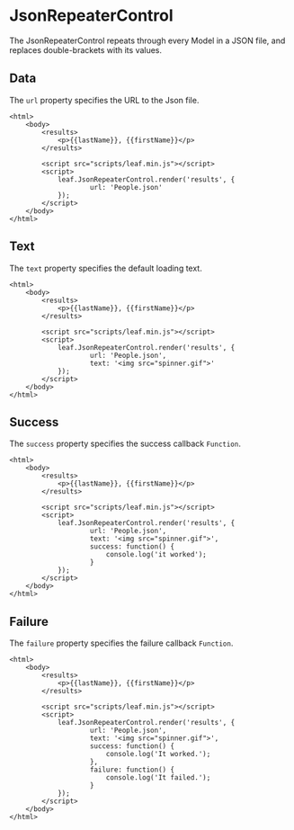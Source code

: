 # JsonRepeaterControl

The JsonRepeaterControl repeats through every Model in a JSON file, and replaces double-brackets with its values.

## Data

The `url` property specifies the URL to the Json file.

    <html>
        <body>
        	<results>
        		<p>{{lastName}}, {{firstName}}</p>
        	</results>

            <script src="scripts/leaf.min.js"></script>
            <script>
            	leaf.JsonRepeaterControl.render('results', {
            			url: 'People.json'
        		});
            </script>
        </body>
    </html>        

## Text

The `text` property specifies the default loading text.

    <html>
        <body>
        	<results>
        		<p>{{lastName}}, {{firstName}}</p>
        	</results>

            <script src="scripts/leaf.min.js"></script>
            <script>
            	leaf.JsonRepeaterControl.render('results', {
            			url: 'People.json',
            			text: '<img src="spinner.gif">'
        		});
            </script>
        </body>
    </html>        

## Success

The `success` property specifies the success callback `Function`.

    <html>
        <body>
        	<results>
        		<p>{{lastName}}, {{firstName}}</p>
        	</results>

            <script src="scripts/leaf.min.js"></script>
            <script>
            	leaf.JsonRepeaterControl.render('results', {
            			url: 'People.json',
            			text: '<img src="spinner.gif">',
            			success: function() {
            				console.log('it worked');
            			}
        		});
            </script>
        </body>
    </html>      

## Failure

The `failure` property specifies the failure callback `Function`.

    <html>
        <body>
        	<results>
        		<p>{{lastName}}, {{firstName}}</p>
        	</results>

            <script src="scripts/leaf.min.js"></script>
            <script>
            	leaf.JsonRepeaterControl.render('results', {
            			url: 'People.json',
            			text: '<img src="spinner.gif">',
            			success: function() {
            				console.log('It worked.');
            			},
            			failure: function() {
            				console.log('It failed.');
            			}            			
        		});
            </script>
        </body>
    </html>    